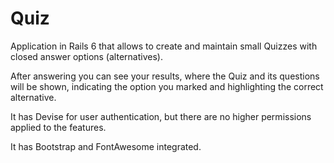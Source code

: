 # Quiz

Application in Rails 6 that allows to create and maintain small Quizzes with closed answer options (alternatives).

After answering you can see your results, where the Quiz and its questions will be shown, indicating the option you marked and highlighting the correct alternative.

It has Devise for user authentication, but there are no higher permissions applied to the features.

It has Bootstrap and FontAwesome integrated.
